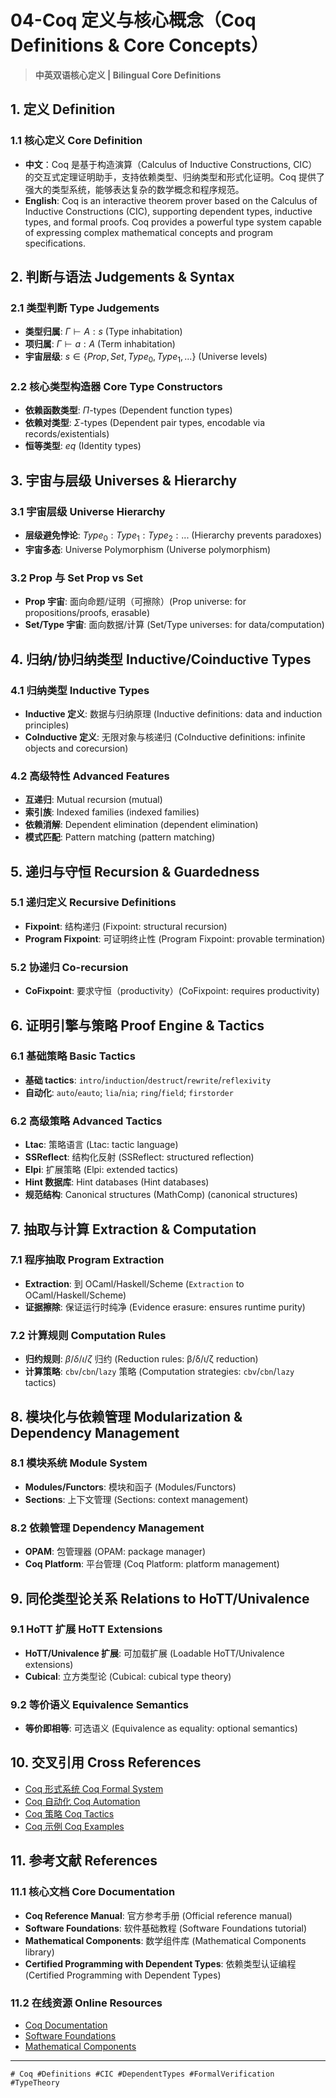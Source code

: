 # 04-Coq 定义与核心概念（Coq Definitions & Core Concepts）

> **中英双语核心定义 | Bilingual Core Definitions**

## 1. 定义 Definition

### 1.1 核心定义 Core Definition

- **中文**：Coq 是基于构造演算（Calculus of Inductive Constructions, CIC）的交互式定理证明助手，支持依赖类型、归纳类型和形式化证明。Coq 提供了强大的类型系统，能够表达复杂的数学概念和程序规范。
- **English**: Coq is an interactive theorem prover based on the Calculus of Inductive Constructions (CIC), supporting dependent types, inductive types, and formal proofs. Coq provides a powerful type system capable of expressing complex mathematical concepts and program specifications.

## 2. 判断与语法 Judgements & Syntax

### 2.1 类型判断 Type Judgements

- **类型归属**: $\Gamma \vdash A : s$ (Type inhabitation)
- **项归属**: $\Gamma \vdash a : A$ (Term inhabitation)  
- **宇宙层级**: $s \in \{Prop, Set, Type_0, Type_1, ...\}$ (Universe levels)

### 2.2 核心类型构造器 Core Type Constructors

- **依赖函数类型**: $\Pi$-types (Dependent function types)
- **依赖对类型**: $\Sigma$-types (Dependent pair types, encodable via records/existentials)
- **恒等类型**: $eq$ (Identity types)

## 3. 宇宙与层级 Universes & Hierarchy

### 3.1 宇宙层级 Universe Hierarchy

- **层级避免悖论**: $Type_0 : Type_1 : Type_2 : ...$ (Hierarchy prevents paradoxes)
- **宇宙多态**: Universe Polymorphism (Universe polymorphism)

### 3.2 Prop 与 Set Prop vs Set

- **Prop 宇宙**: 面向命题/证明（可擦除）(Prop universe: for propositions/proofs, erasable)
- **Set/Type 宇宙**: 面向数据/计算 (Set/Type universes: for data/computation)

## 4. 归纳/协归纳类型 Inductive/Coinductive Types

### 4.1 归纳类型 Inductive Types

- **Inductive 定义**: 数据与归纳原理 (Inductive definitions: data and induction principles)
- **CoInductive 定义**: 无限对象与核递归 (CoInductive definitions: infinite objects and corecursion)

### 4.2 高级特性 Advanced Features

- **互递归**: Mutual recursion (mutual)
- **索引族**: Indexed families (indexed families)
- **依赖消解**: Dependent elimination (dependent elimination)
- **模式匹配**: Pattern matching (pattern matching)

## 5. 递归与守恒 Recursion & Guardedness

### 5.1 递归定义 Recursive Definitions

- **Fixpoint**: 结构递归 (Fixpoint: structural recursion)
- **Program Fixpoint**: 可证明终止性 (Program Fixpoint: provable termination)

### 5.2 协递归 Co-recursion

- **CoFixpoint**: 要求守恒（productivity）(CoFixpoint: requires productivity)

## 6. 证明引擎与策略 Proof Engine & Tactics

### 6.1 基础策略 Basic Tactics

- **基础 tactics**: `intro`/`induction`/`destruct`/`rewrite`/`reflexivity`
- **自动化**: `auto`/`eauto`; `lia`/`nia`; `ring`/`field`; `firstorder`

### 6.2 高级策略 Advanced Tactics

- **Ltac**: 策略语言 (Ltac: tactic language)
- **SSReflect**: 结构化反射 (SSReflect: structured reflection)
- **Elpi**: 扩展策略 (Elpi: extended tactics)
- **Hint 数据库**: Hint databases (Hint databases)
- **规范结构**: Canonical structures (MathComp) (canonical structures)

## 7. 抽取与计算 Extraction & Computation

### 7.1 程序抽取 Program Extraction

- **Extraction**: 到 OCaml/Haskell/Scheme (`Extraction` to OCaml/Haskell/Scheme)
- **证据擦除**: 保证运行时纯净 (Evidence erasure: ensures runtime purity)

### 7.2 计算规则 Computation Rules

- **归约规则**: $\beta$/$\delta$/$\iota$/$\zeta$ 归约 (Reduction rules: β/δ/ι/ζ reduction)
- **计算策略**: `cbv`/`cbn`/`lazy` 策略 (Computation strategies: `cbv`/`cbn`/`lazy` tactics)

## 8. 模块化与依赖管理 Modularization & Dependency Management

### 8.1 模块系统 Module System

- **Modules/Functors**: 模块和函子 (Modules/Functors)
- **Sections**: 上下文管理 (Sections: context management)

### 8.2 依赖管理 Dependency Management

- **OPAM**: 包管理器 (OPAM: package manager)
- **Coq Platform**: 平台管理 (Coq Platform: platform management)

## 9. 同伦类型论关系 Relations to HoTT/Univalence

### 9.1 HoTT 扩展 HoTT Extensions

- **HoTT/Univalence 扩展**: 可加载扩展 (Loadable HoTT/Univalence extensions)
- **Cubical**: 立方类型论 (Cubical: cubical type theory)

### 9.2 等价语义 Equivalence Semantics

- **等价即相等**: 可选语义 (Equivalence as equality: optional semantics)

## 10. 交叉引用 Cross References

- [Coq 形式系统 Coq Formal System](./01-Coq-Formal-System.md)
- [Coq 自动化 Coq Automation](./02-Coq-Automation.md)
- [Coq 策略 Coq Tactics](./03-Coq-Tactics.md)
- [Coq 示例 Coq Examples](./05-Coq-Examples.md)

## 11. 参考文献 References

### 11.1 核心文档 Core Documentation

- **Coq Reference Manual**: 官方参考手册 (Official reference manual)
- **Software Foundations**: 软件基础教程 (Software Foundations tutorial)
- **Mathematical Components**: 数学组件库 (Mathematical Components library)
- **Certified Programming with Dependent Types**: 依赖类型认证编程 (Certified Programming with Dependent Types)

### 11.2 在线资源 Online Resources

- [Coq Documentation](https://coq.inria.fr/documentation)
- [Software Foundations](https://softwarefoundations.cis.upenn.edu/)
- [Mathematical Components](https://math-comp.github.io/)

---

`# Coq #Definitions #CIC #DependentTypes #FormalVerification #TypeTheory`
